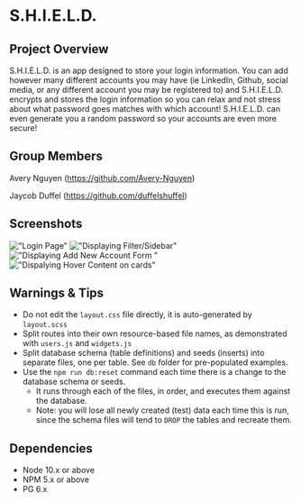 S.H.I.E.L.D.
=========

## Project Overview

S.H.I.E.L.D. is an app designed to store your login information. You can add however many different accounts you may have (ie LinkedIn, Github, social media, or any different account you may be registered to) and S.H.I.E.L.D. encrypts and stores the login information so you can relax and not stress about what password goes matches with which account! S.H.I.E.L.D. can even generate you a random password so your accounts are even more secure!

## Group Members

Avery Nguyen (https://github.com/Avery-Nguyen)

Jaycob Duffel (https://github.com/duffelshuffel)

## Screenshots

!["Login Page"](https://github.com/duffelshuffel/tweeter/blob/master/public/docs/maximizedTweetFormHidden.png?raw=true)
!["Displaying Filter/Sidebar"](https://github.com/duffelshuffel/tweeter/blob/master/public/docs/maximizedTweetFormHidden.png?raw=true)
!["Displaying Add New Account Form "](https://github.com/duffelshuffel/tweeter/blob/master/public/docs/maximizedTweetFormHidden.png?raw=true)
!["Dispalying Hover Content on cards"](https://github.com/duffelshuffel/tweeter/blob/master/public/docs/maximizedTweetFormHidden.png?raw=true)
## Warnings & Tips

- Do not edit the `layout.css` file directly, it is auto-generated by `layout.scss`
- Split routes into their own resource-based file names, as demonstrated with `users.js` and `widgets.js`
- Split database schema (table definitions) and seeds (inserts) into separate files, one per table. See `db` folder for pre-populated examples. 
- Use the `npm run db:reset` command each time there is a change to the database schema or seeds. 
  - It runs through each of the files, in order, and executes them against the database. 
  - Note: you will lose all newly created (test) data each time this is run, since the schema files will tend to `DROP` the tables and recreate them.

## Dependencies

- Node 10.x or above
- NPM 5.x or above
- PG 6.x
